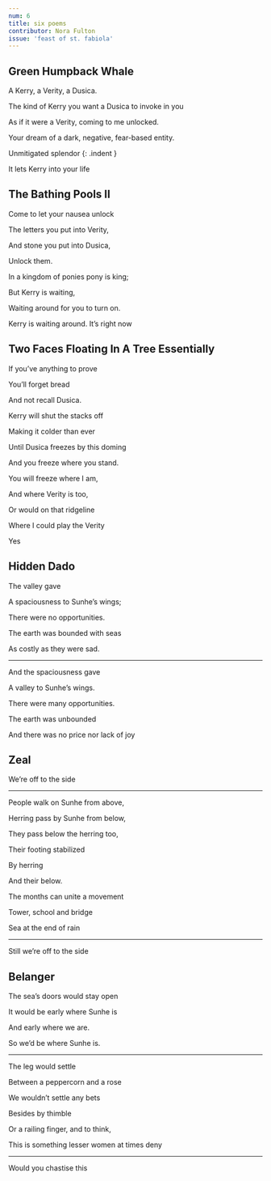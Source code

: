 ```yaml
---
num: 6
title: six poems
contributor: Nora Fulton
issue: 'feast of st. fabiola'
---
```


<style>
.indent {
    padding-left: 4rem;
}
</style>

## Green Humpback Whale

A Kerry, a Verity, a Dusica.

The kind of Kerry you want a Dusica to invoke in you

As if it were a Verity, coming to me unlocked.

Your dream of a dark, negative, fear-based entity.

Unmitigated splendor
{: .indent }

It lets Kerry into your life

## The Bathing Pools II

Come to let your nausea unlock

The letters you put into Verity,

And stone you put into Dusica,

Unlock them.

In a kingdom of ponies pony is king;

But Kerry is waiting,

Waiting around for you to turn on.

Kerry is waiting around. It’s right now

## Two Faces Floating In A Tree Essentially

If you’ve anything to prove

You’ll forget bread

And not recall Dusica.

Kerry will shut the stacks off

Making it colder than ever

Until Dusica freezes by this doming

And you freeze where you stand.

You will freeze where I am,

And where Verity is too,

Or would on that ridgeline

Where I could play the Verity

Yes

## Hidden Dado

The valley gave

A spaciousness to Sunhe’s wings;

There were no opportunities.

The earth was bounded with seas

As costly as they were sad.

---

And the spaciousness gave

A valley to Sunhe’s wings.

There were many opportunities.

The earth was unbounded

And there was no price nor lack of joy

## Zeal

We’re off to the side

---

People walk on Sunhe from above,

Herring pass by Sunhe from below,

They pass below the herring too,

Their footing stabilized

By herring

And their below.

The months can unite a movement

Tower, school and bridge

Sea at the end of rain

---

Still we’re off to the side

## Belanger

The sea’s doors would stay open

It would be early where Sunhe is

And early where we are.

So we’d be where Sunhe is.

---

The leg would settle

Between a peppercorn and a rose

We wouldn’t settle any bets

Besides by thimble

Or a railing finger, and to think,

This is something lesser women at times deny

---

Would you chastise this



